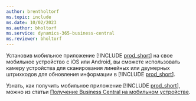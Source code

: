 ```yaml
---
author: brentholtorf
ms.topic: include
ms.date: 10/02/2023
ms.author: bholtorf
ms.service: dynamics-365-business-central
ms.reviewer: bholtorf
---
```


Установив мобильное приложение [!INCLUDE [prod_short](prod_short.md)] на свое мобильное устройство с iOS или Android, вы сможете использовать камеру устройства для сканирования линейных или двумерных штрихкодов для обновления информации в [!INCLUDE [prod_short](prod_short.md)]. 

Узнать, как получить мобильное приложение [!INCLUDE [prod_short](prod_short.md)], можно из статьи [Получение Business Central на мобильном устройстве](../install-mobile-app.md).
